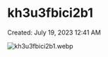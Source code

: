 # kh3u3fbici2b1

Created: July 19, 2023 12:41 AM

![kh3u3fbici2b1.webp](kh3u3fbici2b1%20af4706e5b90348ab9fd8af6b2aab995e/kh3u3fbici2b1.webp)